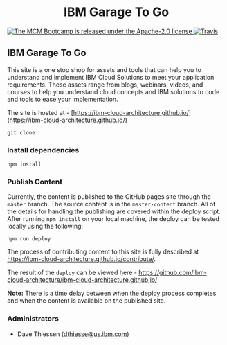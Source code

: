 
<h1 align="center">
IBM Garage To Go
</h1>

<p align="left">
    <a href="https://github.ibm.com/CASE/cp4mcm-bootcamp/blob/master/LICENSE">
    <img src="https://img.shields.io/badge/license-Apache--2.0-blue.svg" alt="The MCM Bootcamp is released under the Apache-2.0 license" />
    <a href="https://travis-ci.org/github/ibm-cloud-architecture/ibm-cloud-architecture.github.io"><img src="https://travis-ci.org/ibm-cloud-architecture/ibm-cloud-architecture.github.io.svg?branch=master-content" alt="Travis"></a>
  </a>
</p>

## IBM Garage To Go

This site is a one stop shop for assets and tools that can help you to understand and implement IBM Cloud Solutions to meet your application requirements. These assets range from blogs, webinars, videos, and courses to help you understand cloud concepts and IBM solutions to code and tools to ease your implementation.

The site is hosted at - [https://ibm-cloud-architecture.github.io/](https://ibm-cloud-architecture.github.io/)


```
git clone
```

### Install dependencies

```
npm install
```

### Publish Content

Currently, the content is published to the GitHub pages site through the `master` branch. The source content is in the `master-content` branch.
All of the details for handling the publishing are covered within
the deploy script. After running `npm install` on your local machine,
the deploy can be tested locally using the following:

```
npm run deploy
```

The process of contributing content to this site is fully described at
https://ibm-cloud-architecture.github.io/contribute/.

The result of the `deploy` can be viewed here - https://github.com/ibm-cloud-architecture/ibm-cloud-architecture.github.io/

**Note:** There is a time delay between when the deploy process completes and when the
content is available on the published site.

### Administrators

- Dave Thiessen (dthiesse@us.ibm.com)

